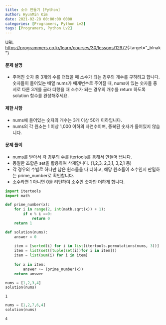 ```yaml
---
title: 소수 만들기 [Python]
author: HyunMin Kim
date: 2021-02-28 00:00:00 0000
categories: [Programers, Python Lv2]
tags: [Programers, Python Lv2]
---
```


URL <https://programmers.co.kr/learn/courses/30/lessons/12977>{:target="_blnak"}

#### 문제 설명
- 주어진 숫자 중 3개의 수를 더했을 때 소수가 되는 경우의 개수를 구하려고 합니다. 숫자들이 들어있는 배열 nums가 매개변수로 주어질 때, nums에 있는 숫자들 중 서로 다른 3개를 골라 더했을 때 소수가 되는 경우의 개수를 return 하도록 solution 함수를 완성해주세요.

#### 제한 사항
- nums에 들어있는 숫자의 개수는 3개 이상 50개 이하입니다.
- nums의 각 원소는 1 이상 1,000 이하의 자연수이며, 중복된 숫자가 들어있지 않습니다.

#### 문제 풀이
- nums를 받아서 각 경우의 수를 itertools를 통해서 만들어 냅니다.
- 동일한 조합은 set을 활용하여 삭제합니다. (1,2,3, 2,3,1, 3,2,1 등)
- 각 경우의 수별로 하나만 남은 원소들을 다 더하고, 해당 원소들이 소수인지 판멸하는 prime_number로 확인합니다.
- 소수라면 1 아니면 0을 리턴하여 소수인 숫자만 더하게 합니다.


```python
import itertools
import math
```


```python
def prime_number(x):
    for i in range(2, int(math.sqrt(x)) + 1):
        if x % i ==0:
            return 0
    return 1
```


```python
def solution(nums):
    answer = 0
    
    item = [sorted(i) for i in list(itertools.permutations(nums, 3))]
    item = list(set([tuple(set(i))for i in item]))
    item = list(sum(i) for i in item)
    
    for x in item:
        answer += (prime_number(x))
    return answer
```


```python
nums = [1,2,3,4]
solution(nums)
```




    1




```python
nums = [1,2,7,6,4]
solution(nums)
```




    4


